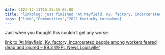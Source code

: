 ```yaml
---
date: 2021-12-11T15:25:55-05:00
title: "linkblog: just finished 'At Mayfield, Ky. factory, incarcerated people among workers feared dead and injured – 89.3 WFPL News Louisville'"
tags: ["link","Communities","2021 Kentucky tornadoes]
---
```

Just when you thought this couldn't get any worse.
 
[link to 'At Mayfield, Ky. factory, incarcerated people among workers feared dead and injured – 89.3 WFPL News Louisville'](https://wfpl.org/at-mayfield-ky-factory-incarcerated-people-among-workers-feared-dead-and-injured/)
